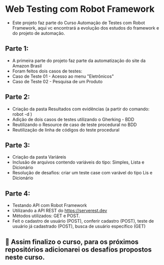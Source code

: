# Web Testing com Robot Framework
- Este projeto faz parte do Curso Automação de Testes com Robot Framework, aqui vc encontrará a evolução dos estudos do framework e do projeto de automação.

## Parte 1:
- A primeira parte do projeto faz parte da automatização do site da Amazon Brasil
- Foram feitos dois casos de testes:
- Caso de Teste 01 - Acesso ao menu "Eletrônicos"
- Caso de Teste 02 - Pesquisa de um Produto

## Parte 2:
- Criação da pasta Resultados com evidências (a partir do comando: robot -d )
- Adição de dois casos de testes utilizando o Gherking - BDD
- Reutilizando o Resource de caso de teste procedural no BDD
- Reutilização de linha de códigos do teste procedural

## Parte 3:
- Criação da pasta Variáreis
- Inclusão de arquivos contendo variáveis do tipo: Simples, Lista e Dicionário
- Resolução de desafios: criar um teste case com varável do tipo Lis e Dicionário

## Parte 4:
- Testando API com Robot Framework
- Utilizando a API REST do https://serverest.dev
- Métodos utilizados: GET e POST.
- Feit o cadastro de usuário (POST), conferir cadastro (POST), teste de usuário já cadastrado (POST), busca de usuário específico (GET)

## 💬 Assim finalizo o curso, para os próximos repositórios adicionarei os desafíos propostos neste curso.
